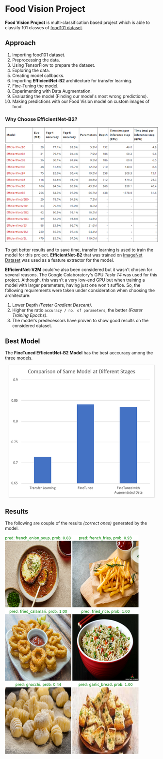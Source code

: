# Food Vision Project

**Food Vision Project** is multi-classification based project which is able to classify 101 classes of [food101 dataset](https://www.tensorflow.org/datasets/catalog/food101).

## Approach

1. Importing food101 dataset.
2. Preprocessing the data.
3. Using TensorFlow to prepare the dataset.
4. Exploring the data.
5. Creating model callbacks.
6. Importing **EfficientNet-B2** architecture for transfer learning.
7. Fine-Tuning the model.
8. Experimenting with Data Augmentation.
9. Evaluating the model (Finding our model's most wrong predictions).
10. Making predictions with our Food Vision model on custom images of food.

### Why Choose EfficientNet-B2?

<p align="center">
    <img src="https://github.com/mhd-danish/porfolio_food_vision/blob/main/images/models.png" alt="Pre-Trained CNN Models">
</p>

To get better results and to save time, transfer learning is used to train the model for this project. **EfficientNet-B2** that was trained on [ImageNet Dataset](https://www.image-net.org/) was used as a feature extractor for the model.

**EfficientNet-V2M** could've also been considered but it wasn't chosen for several reasons. The Google Colaboratory's GPU *Tesla T4* was used for this project. Although, this wasn't a very low-end GPU but when training a model with larger parameters, having just one won't suffice. So, the following requirements were taken under consideration when choosing the architecture:

1. Lower Depth *(Faster Gradient Descent)*.
2. Higher the ratio `accuracy / no. of parameters`, the better *(Faster Training Epochs)*.
3. The model's predecessors have proven to show good results on the considered dataset.

## Best Model

The **FineTuned EfficientNet-B2 Model** has the best acccuracy among the three models.

<p align="center">
    <img src="https://github.com/mhd-danish/porfolio_food_vision/blob/main/images/results.png" alt="Models' Performance">
</p>

## Results

The following are couple of the results *(correct ones)* generated by the model.

![alt text](https://github.com/mhd-danish/porfolio_food_vision/blob/main/images/predictions/pred1.png)
![alt text](https://github.com/mhd-danish/porfolio_food_vision/blob/main/images/predictions/pred2.png)
![alt text](https://github.com/mhd-danish/porfolio_food_vision/blob/main/images/predictions/pred3.png)
![alt text](https://github.com/mhd-danish/porfolio_food_vision/blob/main/images/predictions/pred4.png)
![alt text](https://github.com/mhd-danish/porfolio_food_vision/blob/main/images/predictions/pred5.png)
![alt text](https://github.com/mhd-danish/porfolio_food_vision/blob/main/images/predictions/pred6.png)
